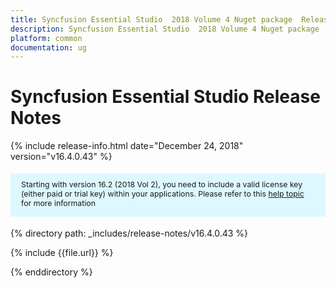 ```yaml
---
title: Syncfusion Essential Studio  2018 Volume 4 Nuget package  Release Notes  
description: Syncfusion Essential Studio  2018 Volume 4 Nuget package  Release Notes  
platform: common
documentation: ug
---
```


# Syncfusion Essential Studio  Release Notes  

{% include release-info.html date="December 24, 2018"   version="v16.4.0.43" %} 

<style>
#license {
    font-size: .88em!important;
margin-top: 1.5em;     margin-bottom: 1.5em;
    background-color: #def8ff;
    padding: 10px 17px 14px;
}
</style>

<div id="license">
Starting with version 16.2 (2018 Vol 2), you need to include a valid license key (either paid or trial key) within your applications. 
Please refer to this <a href="/common/essential-studio/licensing/license-key">help topic</a> for more information 
</div>


{% directory path: _includes/release-notes/v16.4.0.43 %}

{% include {{file.url}} %}

{% enddirectory %}